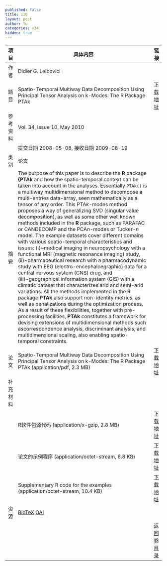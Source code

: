 ```yaml
---
published: false
title: i10
layout: post
author: Yu
categories: v34
hidden: true
---
```


| 项目 | 具体内容 | 链接 |
|---:|---|---|
| 作者 | Didier G. Leibovici| |
| 题目 |Spatio-Temporal Multiway Data Decomposition Using Principal Tensor Analysis on k-Modes: The R Package PTAk | [下载地址](http://www.jstatsoft.org/v34/i10/paper) |
| 参考资料 |Vol. 34, Issue 10, May 2010 | |
| | 提交日期 2008-05-08, 接收日期 2009-08-19| | 
| 类别 | 论文| |
| 摘要 | The purpose of this paper is to describe the <b>R</b> package <b>{PTAk</b> and how the spatio-temporal context can be taken into account in the analyses.  Essentially  <code>PTAk()</code> is a multiway multidimensional method to decompose a multi-entries data-array, seen mathematically as  a tensor of any order.  This PTA<i>k</i>-modes method proposes a way of generalizing SVD (singular value decomposition), as well as some other well known methods included in the <b>R</b> package, such as PARAFAC or CANDECOMP and the PCA<i>n</i>-modes or Tucker-<i>n</i> model. The example datasets cover different domains with various spatio-temporal characteristics and issues:  (i)~medical imaging in neuropsychology with a functional MRI  (magnetic resonance imaging) study, (ii)~pharmaceutical research with a pharmacodynamic study with EEG (electro-encephaloegraphic) data for a central nervous system (CNS) drug, and (iii)~geographical information system (GIS) with a climatic dataset that characterizes arid and semi-arid variations. All the methods implemented in the <b>R</b> package <b>PTAk</b> also support non-identity metrics, as well as penalizations during the optimization process. As a result of these flexibilities, together with pre-processing facilities, <b>PTAk</b> constitutes a framework for devising extensions of multidimensional methods such ascorrespondence analysis, discriminant analysis, and multidimensional scaling, also enabling spatio-temporal constraints.| |
| 论文 | Spatio-Temporal Multiway Data Decomposition Using Principal Tensor Analysis on k-Modes: The R Package PTAk  (application/pdf, 2.3 MB)| [下载地址](http://www.jstatsoft.org/v34/i10/paper) |
| 补充材料 | | |
| |R软件包源代码  (application/x-gzip, 2.8 MB)|  [下载地址](http://www.jstatsoft.org/v34/i10/supp/1) |
| |论文的示例程序  (application/octet-stream, 6.8 KB)|  [下载地址](http://www.jstatsoft.org/v34/i10/supp/2) |
| |Supplementary R code for the examples  (application/octet-stream, 10.4 KB)|  [下载地址](http://www.jstatsoft.org/v34/i10/supp/3) |
| 资源 | [BibTeX](http://www.jstatsoft.org/v34/i10/bibtex) [OAI](http://www.jstatsoft.org/oai?verb=GetRecord&identifier=oai.jstatsoft/v34/i10&prefix=oai_dc)| |
| |  | [返回卷目录]({{site.baseurl}}/volume/v34.html) |